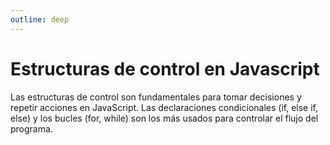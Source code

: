 ```yaml
---
outline: deep
---
```


# Estructuras de control en Javascript


Las estructuras de control son fundamentales para tomar decisiones y repetir acciones en JavaScript. Las declaraciones condicionales (if, else if, else) y los bucles (for, while) son los más usados para controlar el flujo del programa.


